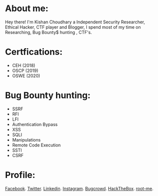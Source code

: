 # About me:

Hey there! 
I'm Kishan Choudhary a Independent Security Researcher, Ethical Hacker, CTF player and Blogger, I spend most of my time on Researching, Bug Bounty$ hunting , CTF's.

# Certfications:
* CEH (2018)
* OSCP (2019)
* OSWE (2020)

# Bug Bounty hunting:
* SSRF
* RFI
* LFI
* Authentication Bypass
* XSS
* SQLI
* Manipulations
* Remote Code Execution
* SSTI
* CSRF

# Profile:
[Facebook](https://www.facebook.com/kishangy).
[Twitter](https://twitter.com/choudhary_1337).
[Linkedin](https://www.linkedin.com/in/kishan-choudhary-b54126145/).
[Instagram](https://www.instagram.com/1337_coder/).
[Bugcrowd](https://bugcrowd.com/kishan_lal_choudhary).
[HackTheBox](https://www.hackthebox.eu/home/users/profile/70237).
[root-me](https://www.root-me.org/Kishan-Choudhary).
